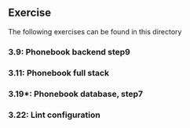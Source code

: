 ## Exercise

The following exercises can be found in this directory

### 3.9: Phonebook backend step9

### 3.11: Phonebook full stack

### 3.19*: Phonebook database, step7

### 3.22: Lint configuration